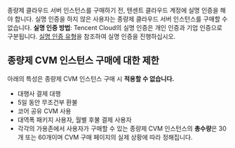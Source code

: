 종량제 클라우드 서버 인스턴스를 구매하기 전, 텐센트 클라우드 계정에 실명 인증을 해야 합니다. 실명 인증을 하지 않은 사용자는 종량제 클라우드 서버 인스턴스를 구매할 수 없습니다.
  **실명 인증 방법**: Tencent Cloud의 실명 인증은 개인 인증과 기업 인증으로 구분됩니다. [실명 인증 유형](https://intl.cloud.tencent.com/document/product/378/3629)을 참조하여 실명 인증을 진행하십시오.
## 종량제 CVM 인스턴스 구매에 대한 제한
  아래의 특성은 종량제 CVM 인스턴스 구매 시 **적용할 수 없습니다.**
 - 대행사 결제 대행
 - 5일 동안 무조건부 환불
 - 코어 공유 CVM 사용
 - 대역폭 패키지 사용자, 월별 후불 결제 사용자
- 각각의 가용존에서 사용자가 구매할 수 있는 종량제 CVM 인스턴스의 **총수량**은 30개 또는 60개이며 CVM 구매 페이지의 실제 상황에 따라 정해집니다. 
